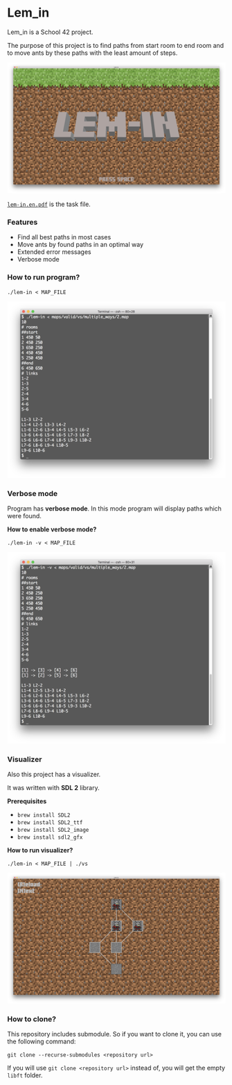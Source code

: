 # Lem_in

Lem_in is a School 42 project.

The purpose of this project is to find paths from start room to end room and to move ants by these paths with the least amount of steps.

![Lem-in visualizer (Welcome screen)](images/lem-in_vs_(welcome_screen).png)

[`lem-in.en.pdf`](/lem-in.en.pdf) is the task file.

### Features

* Find all best paths in most cases
* Move ants by found paths in an optimal way
* Extended error messages
* Verbose mode

### How to run program?

```
./lem-in < MAP_FILE
```

![Lem-in](images/lem-in.png)

### Verbose mode

Program has **verbose mode**. In this mode program will display paths which were found.

**How to enable verbose mode?**

```
./lem-in -v < MAP_FILE
```

![Lem-in (Verbose mode)](images/lem-in_(verbose_mode).png)

### Visualizer

Also this project has a visualizer.

It was written with **SDL 2** library.

**Prerequisites**

* `brew install SDL2`
* `brew install SDL2_ttf`
* `brew install SDL2_image`
* `brew install sdl2_gfx`

**How to run visualizer?**

```
./lem-in < MAP_FILE | ./vs
```

![Lem-in visualizer_(Main_screen)](images/lem-in_vs_(main_screen).png)

### How to clone?

This repository includes submodule. So if you want to clone it, you can use the following command:

```
git clone --recurse-submodules <repository url>
```

If you will use `git clone <repository url>` instead of, you will get the empty `libft` folder.
